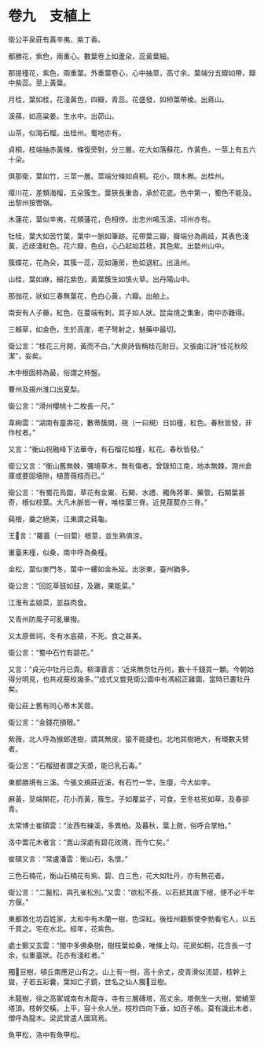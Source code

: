 # 卷九　支植上

衛公平泉莊有黃辛夷、紫丁香。

都勝花，紫色，兩重心。數葉卷上如蘆朵，蕊黃葉細。

那提槿花，紫色，兩重葉。外重葉卷心，心中抽莖，高寸余。葉端分五瓣如帶，瓣中紫蕊。莖上黃葉。

月桂，葉如桂，花淺黃色，四瓣，青蕊。花盛發，如柿葉帶棱。出蔣山。

溪蓀，如高粱姜。生水中。出茆山。

山茶，似海石榴。出桂州。蜀地亦有。

貞桐，枝端抽赤黃條，條復旁對，分三層。花大如落蘇花，作黃色，一莖上有五六十朵。

俱那衛，葉如竹，三莖一層。莖端分條如貞桐。花小，類木槲。出桂州。

瘴川花，差類海榴，五朵簇生。葉狹長重沓，承於花底。色中第一，蜀色不能及。出黎州按轡嶺。

木蓮花，葉似辛夷，花類蓮花，色相傍。出忠州鳴玉溪，邛州亦有。

牡桂，葉大如苦竹葉，葉中一脈如筆跡。花帶葉三瓣，瓣端分為兩歧，其表色淺黃，近歧淺紅色。花六瓣，色白，心凸起如荔枝，其色紫。出婺州山中。

簇蝶花，花為朵，其簇一蕊，蕊如蓮房，色如退紅。出溫州。

山桂，葉如麻，細花紫色，黃葉簇生如慎火草。出丹陽山中。

那伽花，狀如三春無葉花，色白心黃，六瓣。出舶上。

南安有人子藤，紅色，在蔓端有刺，其子如人狀。昆侖燒之集象，南中亦難得。

三賴草，如金色，生於高崖，老子弩射之，魅藥中最切。

衛公言：“桂花三月開，黃而不白。”大庾詩皆稱桂花耐日。又張曲江詩“桂花秋皎潔”，妄矣。

木中根固柿為最，俗謂之柿盤。

曹州及揚州淮口出夏梨。

衛公言：“滑州櫻桃十二枚長一尺。”

韋絢雲：“湖南有靈壽花，數蒂簇開，視（一曰規）日如槿，紅色。春秋皆發，非作杖者。”

又言：“衡山祝融峰下法華寺，有石榴花如槿，紅花。春秋皆發。”

衛公又言：“衡山舊無棘，彌境草木，無有傷者。曾錄知江南，地本無棘，潤州倉庫或要固墻隙，植薔薇枝而已。”

衛公言：“有蜀花鳥圖，草花有金粟、石闞、水禮、獨角將軍、藥管。石闞葉甚奇，根似棕葉。大凡木脈皆一脊，唯桂葉三脊。近見菝葜亦三脊。”

蒓根，羹之絕美，江東謂之蒓龜。

王言：“蘿蓄（一曰蔔）根莖，並生熟俱涼。

重臺朱槿，似桑，南中呼為桑槿。

金松，葉似麥門冬，葉中一縷如金糸延。出浙東，臺州猶多。

衛公言：“回訖草鼓如鼓，及難，果能菜。”

江淮有孟娘菜，並益肉食。

又青州防風子可亂畢撥。

又太原晉祠，冬有水底蘋，不死。食之甚美。

衛公言：“蜀中石竹有碧花。”

又言：“貞元中牡丹已貴。柳渾善言：‘近來無奈牡丹何，數十千錢買一顆。今朝始得分明見，也共戎葵校幾多。’”成式又嘗見衛公圖中有馮紹正雞圖，當時已畫牡丹矣。

衛公莊上舊有同心蒂木芙蓉。

衛公言：“金錢花損眼。”

紫薇，北人呼為猴郎達樹，謂其無皮，猿不能捷也。北地其樹絕大，有環數夫臂者。

衛公言：“石榴甜者謂之天漿，能已乳石毒。”

東都勝境有三溪。今張文規莊近溪，有石竹一竿，生癭，今大如李。

麻黃，莖端開花，花小而黃，簇生。子如覆盆子，可食。至冬枯死如草，及春卻青。

太常博士崔碩雲：“汝西有練溪，多異柏。及暮秋，葉上斂，俗呼合掌柏。”

洛中鬻花木者言：“嵩山深處有碧花玫瑰，而今亡矣。”

崔碩又言：“常盧潘雲：衡山石，名懷。”

三色石楠花，衡山石楠花有紫、碧、白三色，花大如牡丹，亦有無花者。

衛公言：“二鬣松，與孔雀松別。”又雲：“欲松不長，以石抵其直下根，便不必千年方偃。”

東都敦化坊百姓家，太和中有木蘭一樹，色深紅。後桂州觀察使李勃看宅人，以五千買之。宅在水北。經年，花紫色。

處士鄭又玄雲：“閩中多佛桑樹，樹枝葉如桑，唯條上勾。花房如桐，花含長一寸余，似重臺狀。花亦有淺紅者。”

獨豆樹，頓丘南應足山有之。山上有一樹，高十余丈，皮青滑似流碧，枝幹上聳，子若五彩囊，葉如亡子鏡，世名之仙人獨豆樹。

木龍樹，徐之高冢城南有木龍寺，寺有三層磚塔，高丈余。塔側生一大樹，縈繞至塔頂，枝幹交橫。上平，容十余人坐。枝杪四向下垂，如百子帳。莫有識此木者，僧呼為龍木。梁武曾遣人圖寫焉。

魚甲松，洛中有魚甲松。